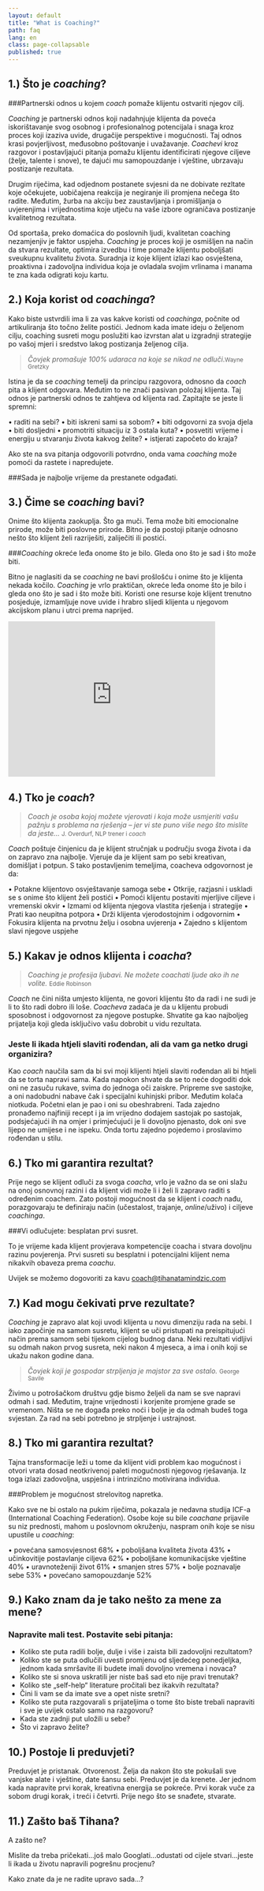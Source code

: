 ```yaml
---
layout: default
title: "What is Coaching?"
path: faq
lang: en
class: page-collapsable
published: true
---
```


## 1.) Što je *coaching*?

###Partnerski odnos u kojem *coach* pomaže klijentu ostvariti njegov cilj.

*Coaching* je partnerski odnos koji nadahnjuje klijenta da poveća iskorištavanje svog osobnog i profesionalnog potencijala i snaga kroz proces koji izaziva uvide, drugačije perspektive i mogućnosti. Taj odnos krasi povjerljivost, međusobno poštovanje i uvažavanje. *Coachevi* kroz razgovor i postavljajući pitanja pomažu klijentu identificirati njegove ciljeve (želje, talente i snove), te dajući mu samopouzdanje i vještine, ubrzavaju  postizanje rezultata.

Drugim riječima, kad odjednom postanete svjesni da  ne dobivate rezltate koje očekujete, uobičajena reakcija je negiranje ili promjena nečega što radite. Međutim, žurba na akciju bez zaustavljanja i promišljanja o uvjerenjima i vrijednostima koje utječu na vaše izbore ograničava postizanje kvalitetnog rezultata.

Od sportaša, preko domaćica do poslovnih ljudi, kvalitetan coaching  nezamjenjiv je faktor uspjeha. *Coaching* je proces koji je osmišljen na način da stvara rezultate, optimira izvedbu i time pomaže klijentu  poboljšati sveukupnu  kvalitetu  života. Suradnja iz koje klijent izlazi kao osvještena, proaktivna i zadovoljna individua koja je ovladala svojim vrlinama i manama te zna kada odigrati koju kartu.



## 2.) 	Koja korist od *coachinga*?

Kako biste ustvrdili ima li za vas kakve koristi od *coachinga*, počnite od artikuliranja što točno želite postići. Jednom kada imate ideju o željenom cilju, coaching susreti mogu poslužiti kao izvrstan alat u izgradnji strategije po vašoj mjeri i sredstvo lakog postizanja željenog cilja. 

>*Čovjek promašuje 100% udaraca na koje se nikad ne odluči*.<small>Wayne Gretzky </small>

Istina je da se *coaching* temelji da principu razgovora, odnosno da *coach* pita a klijent odgovara. Međutim to ne znači pasivan položaj klijenta. Taj odnos je partnerski odnos te zahtjeva od klijenta rad. Zapitajte se jeste li spremni:

•	 raditi na sebi?
•	 biti iskreni sami sa sobom?
•	 biti odgovorni za svoja djela
•	 biti dosljedni
•	 promotriti situaciju iz 3 ostala kuta?
•	 posvetiti vrijeme i energiju u stvaranju  života kakvog želite?
•	 istjerati započeto do kraja?

Ako  ste na  sva pitanja odgovorili potvrdno, onda vama *coaching* može pomoći da rastete i napredujete.

###Sada je najbolje vrijeme da prestanete odgađati.



## 3.) Čime se *coaching* bavi?

Onime što klijenta zaokuplja. Što ga muči. Tema može biti emocionalne prirode, može biti poslovne prirode. Bitno je da postoji pitanje odnosno nešto što klijent želi razriješiti, zaliječiti ili postići.

###*Coaching* okreće leđa onome što je bilo. Gleda ono što je sad i što može biti.

Bitno je naglasiti da se *coaching* ne bavi prošlošću i onime što je klijenta nekada kočilo. *Coaching* je vrlo praktičan, okreće leđa onome što je bilo i gleda ono što je sad i što može biti. Koristi one resurse koje klijent trenutno posjeduje, izmamljuje nove uvide i hrabro slijedi klijenta u njegovom akcijskom planu i utrci prema naprijed.

<iframe width="420" height="315" src="http://www.youtube.com/embed/UY75MQte4RU" frameborder="0" allowfullscreen></iframe>



## 4.) Tko je *coach*?

>*Coach je osoba kojoj možete vjerovati i koja može usmjeriti vašu pažnju s problema na rješenja – jer vi ste puno više nego što mislite da jeste...* <small>J. Overdurf, NLP trener i *coach* </small>

*Coach*  poštuje činjenicu da je klijent stručnjak u području  svoga života i da on zapravo zna najbolje. Vjeruje da je klijent sam  po sebi kreativan, domišljat i potpun. S  tako postavljenim temeljima, coacheva odgovornost je da:

•	Potakne klijentovo osvještavanje samoga sebe
•	Otkrije, razjasni i uskladi se s onime što klijent želi postići
•	Pomoći klijentu postaviti mjerljive ciljeve i vremenski okvir 
•	Izmami od klijenta njegova vlastita rješenja i strategije
•	Prati kao neupitna potpora 
•	Drži klijenta vjerodostojnim i odgovornim
•	Fokusira klijenta na prvotnu  želju i osobna uvjerenja
•	Zajedno s klijentom  slavi njegove uspjehe



## 5.) Kakav je odnos klijenta i *coacha*?

> *Coaching je profesija ljubavi. Ne možete coachati ljude ako ih ne volite.* <small>Eddie Robinson</small>

*Coach* ne čini ništa umjesto klijenta, ne govori klijentu što da radi i ne sudi je li to što radi dobro ili loše. *Coacheva* zadaća je da u klijentu probudi sposobnost i odgovornost za njegove postupke. Shvatite ga kao najboljeg prijatelja koji gleda isključivo vašu dobrobit u vidu rezultata.

### Jeste li ikada htjeli slaviti rođendan, ali da vam ga netko drugi organizira?

Kao *coach* naučila sam da bi svi moji klijenti htjeli slaviti rođendan ali bi htjeli da se torta napravi sama. Kada napokon shvate da se to neće dogoditi dok oni ne zasuču rukave, svima do jednoga oči zaiskre. Pripreme sve sastojke, a oni nadobudni nabave čak i specijalni kuhinjski pribor. Međutim kolača niotkuda. Početni elan je pao i oni su obeshrabreni. Tada zajedno pronađemo najfiniji recept i ja im vrijedno dodajem sastojak po sastojak, podsjećajući ih na omjer i primjećujući je li dovoljno pjenasto, dok oni sve lijepo ne umijese i ne ispeku. Onda tortu zajedno pojedemo i proslavimo rođendan u stilu.



## 6.) Tko mi garantira rezultat?

Prije nego se klijent odluči za svoga *coacha*, vrlo je važno da se oni slažu na onoj osnovnoj razini i da klijent vidi može li i želi li zapravo  raditi s određenim coachem. Zato postoji mogućnost  da se klijent i *coach* nađu, porazgovaraju te definiraju način (učestalost, trajanje, *online*/uživo) i ciljeve *coachinga*.

###Vi odlučujete: besplatan prvi susret.

To je vrijeme kada klijent provjerava kompetencije coacha i stvara dovoljnu razinu povjerenja. Prvi susreti su besplatni i potencijalni klijent nema nikakvih obaveza prema *coachu*.

Uvijek se možemo dogovoriti za kavu  <coach@tihanatamindzic.com>



## 7.) Kad mogu čekivati prve rezultate?

*Coaching* je zapravo alat koji uvodi klijenta u novu dimenziju rada na sebi. I iako započinje na samom susretu, klijent se uči pristupati na preispitujući način prema samom sebi tijekom cijelog budnog dana. Neki rezultati vidljivi su odmah nakon prvog susreta, neki nakon 4 mjeseca, a ima i onih koji se ukažu nakon godine dana.

> *Čovjek koji je gospodar strpljenja je majstor za sve ostalo.* <small>George Savile</small>

Živimo u potrošačkom društvu gdje bismo željeli da nam se sve napravi odmah i sad. Međutim, trajne vrijednosti i korjenite promjene  grade se vremenom. Ništa se ne događa preko noći i bolje je da odmah budeš toga svjestan. Za rad na sebi potrebno je strpljenje i ustrajnost.



## 8.) Tko mi garantira rezultat?

Tajna transformacije leži u tome da klijent vidi problem kao mogućnost i otvori vrata dosad neotkrivenoj paleti mogućnosti njegovog rješavanja. Iz toga izlazi zadovoljna, uspješna i intrinzično motivirana individua. 

###Problem je mogućnost strelovitog napretka.

Kako sve ne bi ostalo na pukim riječima, pokazala je nedavna studija ICF-a (International Coaching Federation). Osobe koje su bile *coachane* prijavile su niz prednosti,  mahom  u poslovnom okruženju, naspram onih koje se nisu upustile u *coaching*:

•	povećana samosvjesnost 68%
•	poboljšana kvaliteta života 43%
•	učinkovitije postavlanje ciljeva 62%
•	poboljšane komunikacijske vještine 40%
•	uravnoteženiji život 61%
•	smanjen stres 57%
•	bolje poznavalje sebe 53%
•	povećano samopouzdanje 52%



## 9.) Kako znam da je tako nešto za mene za mene?

### Napravite mali test. Postavite sebi pitanja:

  * Koliko ste puta radili bolje, dulje i više i zaista bili zadovoljni rezultatom?
  * Koliko ste se puta odlučili uvesti promjenu od sljedećeg ponedjeljka, jednom kada     smršavite ili budete imali dovoljno vremena i novaca?
  * Koliko ste si snova uskratili jer niste baš sad eto nije pravi trenutak?
  * Koliko ste „self-help“ literature pročitali bez ikakvih rezultata?
  * Čini li vam se da imate sve a opet niste sretni?
  * Koliko ste puta razgovarali s prijateljima o tome što biste trebali napraviti i 	sve je uvijek ostalo samo na razgovoru?
  * Kada ste zadnji put uložili u sebe?
  * Što vi zapravo želite?



## 10.) Postoje li preduvjeti?

Preduvjet je pristanak. Otvorenost. Želja da nakon što ste pokušali sve vanjske alate i vještine, date šansu sebi. Preduvjet je da krenete. Jer jednom kada napravite prvi korak, kreativna energija se pokreće. Prvi korak vuče za sobom drugi korak, i treći i četvrti. Prije nego što se snađete, stvarate.



## 11.) Zašto baš Tihana?

A zašto ne?

Mislite da treba pričekati...još malo Googlati...odustati od cijele stvari...jeste li ikada u životu napravili pogrešnu procjenu?

Kako znate da je ne radite upravo sada...?
